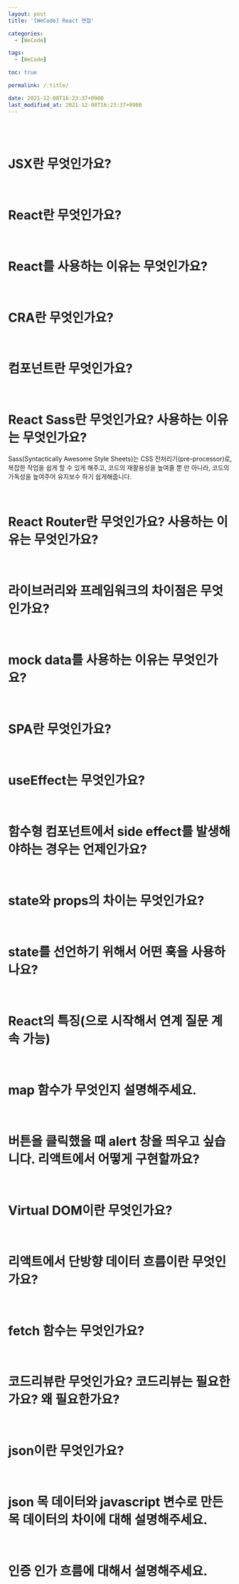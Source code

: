 ```yaml
---
layout: post
title: '[WeCode] React 면접'

categories: 
  - [WeCode]

tags: 
  - [WeCode]

toc: true

permalink: /:title/

date: 2021-12-08T16:23:37+0900
last_modified_at: 2021-12-08T16:23:37+0900
---
```


<br>
<br>

# JSX란 무엇인가요?

<br>

# React란 무엇인가요?

<br>

# React를 사용하는 이유는 무엇인가요?

<br>

# CRA란 무엇인가요?

<br>

# 컴포넌트란 무엇인가요?

<br>

# React Sass란 무엇인가요? 사용하는 이유는 무엇인가요?

Sass(Syntactically Awesome Style Sheets)는 CSS 전처리기(pre-processor)로, 복잡한 작업을 쉽게 할 수 있게 해주고, 코드의 재활용성을 높여줄 뿐 만 아니라, 코드의 가독성을 높여주어 유지보수 하기 쉽게해줍니다.

<br>

# React Router란 무엇인가요? 사용하는 이유는 무엇인가요?

<br>

# 라이브러리와 프레임워크의 차이점은 무엇인가요?

<br>

# mock data를 사용하는 이유는 무엇인가요?

<br>

# SPA란 무엇인가요?

<br>

# useEffect는 무엇인가요?

<br>

# 함수형 컴포넌트에서 side effect를 발생해야하는 경우는 언제인가요?

<br>

# state와 props의 차이는 무엇인가요?

<br>

# state를 선언하기 위해서 어떤 훅을 사용하나요?

<br>

# React의 특징(으로 시작해서 연계 질문 계속 가능)

<br>

# map 함수가 무엇인지 설명해주세요.

<br>

# 버튼을 클릭했을 때 alert 창을 띄우고 싶습니다. 리액트에서 어떻게 구현할까요?

<br>

# Virtual DOM이란 무엇인가요?

<br>

# 리액트에서 단방향 데이터 흐름이란 무엇인가요?

<br>

# fetch 함수는 무엇인가요?

<br>

# 코드리뷰란 무엇인가요? 코드리뷰는 필요한가요? 왜 필요한가요?

<br>

# json이란 무엇인가요?

<br>

# json 목 데이터와 javascript 변수로 만든 목 데이터의 차이에 대해 설명해주세요.

<br>

# 인증 인가 흐름에 대해서 설명해주세요.

<br>